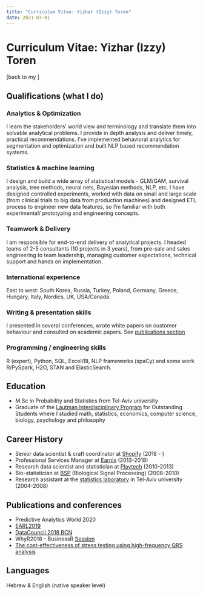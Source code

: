 ```yaml
---
title: "Curriculum Vitae: Yizhar (Izzy) Toren"
date: 2021-03-01
---
```


# Curriculum Vitae: Yizhar (Izzy) Toren


[back to my ]

## Qualifications	(what I do)


### Analytics & Optimization
I learn the stakeholders’ world view and terminology and translate them into solvable analytical problems. I provide in depth analysis and deliver timely, practical recommendations. I’ve implemented behavioral analytics for segmentation and optimization and built NLP based recommendation systems.


### Statistics & machine learning
I design and build a wide array of statistical models - GLM/GAM, survival analysis, tree methods, neural nets, Bayesian methods, NLP, etc. I have designed controlled experiments, worked with data on small and large scale (from clinical trials to big data from production machines) and designed ETL process to engineer new data features, so I’m familiar with both experimental/ prototyping and engineering concepts.


### Teamwork & Delivery
I am responsible for end-to-end delivery of analytical projects. I headed teams of 2-5 consultants (10 projects in 3 years), from pre-sale and sales engineering to team leadership, managing customer expectations, technical support and hands on implementation.


### International experience
East to west: South Korea, Russia, Turkey, Poland, Germany, Greece, Hungary, Italy, Nordics, UK, USA/Canada.


### Writing & presentation skills
I presented in several conferences, wrote white papers on customer behaviour and consulted on academic papers. See [publications section](publications.html)


### Programming / engineering skills
R (expert), Python, SQL, Excel/BI, NLP frameworks (spaCy) and some work R/PySpark, H2O, STAN and ElasticSearch.


## Education
- M.Sc in Probability and Statistics from Tel-Aviv university
- Graduate of the <a href="http://www.tau.ac.il/~excell/beintchumit/english.html">Lautman Interdisciplinary Program</a> for Outstanding Students where I studied math, statistics, economics, computer science, biology, psychology and philosophy


## Career History
- Senior data scientist & craft coordinator at [Shopify](http://shopify.com)  (2018 - )
- Professional Services Manager at [Earnix](http://earnix.com)  (2013-2018)
- Research data scientist and statistician at [Playtech](http://playtech.com)  (2010-2013)
- Bio-statistician at [BSP](http://bsp.co.il) (Biological Signal Processing)	 (2008-2010)
- Research assistant at the [statistics laboratory](https://en-exact-sciences.tau.ac.il/math/consulting-lab) in Tel-Aviv university  (2004-2008)


## Publications and conferences
- Predictive Analytics World 2020
- [EARL2019](https://earlconf.com/)
- [DataCouncil 2018 BCN](https://www.datacouncil.ai/barcelona)
- WhyR2018 - BusinessR [Session](https://github.com/WhyR2018/presentations/blob/master/businessR/Unnatural%20Language%20Processing%20-%20WhyR%202018-07-04.pdf)
- [The cost-effectiveness of stress testing using high-frequency QRS analysis](http://bsp.co.il/pdf/CostEffective_ICE_2010_abstract_JECG.pdf)


## Languages
Hebrew & English (native speaker level)
